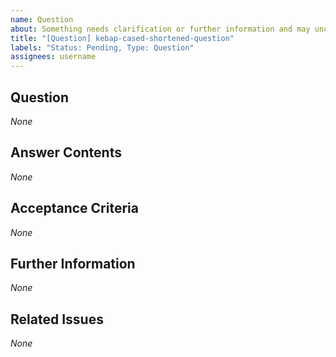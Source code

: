 ```yaml
---
name: Question
about: Something needs clarification or further information and may uncover problems
title: "[Question] kebap-cased-shortened-question"
labels: "Status: Pending, Type: Question"
assignees: username
---
```


<!--
How to use this template:
Keep ALL of the text encapsulated in comments, even though it will not be rendered.
ONLY add text in the places that are filled with *None* default and replace *None* with your text.
-->

## Question
<!--
Write your question in full length as detailed as possible. Describe the object of confusion as specifical as possible. Also, describe possible subquestions or follow-up questions.
What confuses me? Can the question be split/structured into multiple, separately answerable subquestions? Do I have follow-up questions?
-->
*None*

## Answer Contents
<!--
Describe the information that the answer should provide as detailed as possible.
What information should the answer include to be satisfactory?
-->
*None*

## Acceptance Criteria
<!--
Specify the acceptance criteria as a task list that contains one or more entries, for example, by splitting the question into different, separately answerable parts.
e.g.:
  - [ ] Do this
  - [ ] Do that
  ...
-->
*None*

## Further Information
<!--
Add additional helpful, issue-related information, such as, links, screenshots, sketches, considerations, thoughts, etc.
-->
*None*

## Related Issues
<!--
Add a bullet point list of other related issues, in case there are any. In particular, the issue(s) (if you can narrow it/them down) that caused your confusion would be helpful.
e.g.:
  - #42
  - #73
  ...
-->
*None*

<!--
Information for contributors about label usage:
        
  - select any number of fitting labels that have a `Flag: ` prefix
  - select any number of fitting labels that have a `For: ` prefix
  - select EXACTLY ONE label that has a `Priority: ` prefix
  - select EXACTLY ONE label that has a `Scope: ` prefix
  - NEVER tamper with the initial `Status: Pending` label when creating an issue
  - NEVER add, remove, or change any associations (or the lack thereof) between an issue and label that has a `Type: ` prefix
        
Look at the label descriptions to grasp their proper usage and pick the most fitting.
If more than one `Type: ` label fits the issue, it is a good indicator that the issue mixes concerns.
You should then split this issue into multiple issues so that each new issue falls EXACTLY INTO ONE category.
-->
